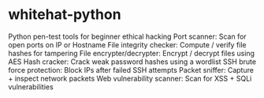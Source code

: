 # whitehat-python
Python pen-test tools for beginner ethical hacking
Port scanner:
    Scan for open ports on IP or Hostname
File integrity checker:
    Compute / verify file hashes for tampering
File encrypter/decrypter:
    Encrypt / decrypt files using AES
Hash cracker:
    Crack weak password hashes using a wordlist
SSH brute force protection:
    Block IPs after failed SSH attempts
Packet sniffer:
    Capture + inspect network packets
Web vulnerability scanner:
    Scan for XSS + SQLi vulnerabilities